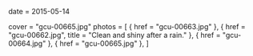 
date = 2015-05-14


cover = "gcu-00665.jpg"
photos = [
{ href = "gcu-00663.jpg" },
{ href = "gcu-00662.jpg", title = "Clean and shiny after a rain." },
{ href = "gcu-00664.jpg" },
{ href = "gcu-00665.jpg" },
]
